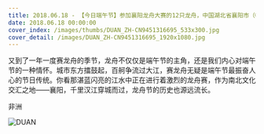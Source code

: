```yaml
---
title: 2018.06.18 - 【今日端午节】参加襄阳龙舟大赛的12只龙舟，中国湖北省襄阳市（© VCG/Getty Images）
date: 2018.06.18 00:00:00
cover_index: /images/thumbs/DUAN_ZH-CN9451316695_533x300.jpg
cover_detail: /images/DUAN_ZH-CN9451316695_1920x1080.jpg
---
```


又到了一年一度赛龙舟的季节，龙舟不仅仅是端午节的主角，还是我们内心对端午节的一种情怀。城市东方擂鼓起，百舸争流过大江，赛龙舟无疑是端午节最振奋人心的节日传统。你看那湛蓝闪亮的江水中正在进行着激烈的龙舟赛，作为南北文化交汇之地——襄阳，千里汉江穿城而过，龙舟节的历史也源远流长。

非洲

![DUAN](/images/DUAN_ZH-CN9451316695_1920x1080.jpg)
